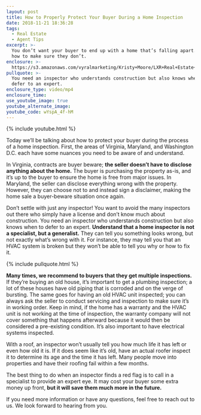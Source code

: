 ```yaml
---
layout: post
title: How to Properly Protect Your Buyer During a Home Inspection
date: 2018-11-21 18:36:28
tags:
  - Real Estate
  - Agent Tips
excerpt: >-
  You don’t want your buyer to end up with a home that’s falling apart. Here’s
  how to make sure they don’t.
enclosure: >-
  https://s3.amazonaws.com/vyralmarketing/Kristy+Moore/LXR+Real+Estate+Coaching-+How+to+Properly+Protect+Your+Buyer+During+a+Home+Inspection.mp4
pullquote: >-
  You need an inspector who understands construction but also knows when to
  defer to an expert.
enclosure_type: video/mp4
enclosure_time:
use_youtube_image: true
youtube_alternate_image:
youtube_code: wYspA_4f-hM
---
```


{% include youtube.html %}

Today we’ll be talking about how to protect your buyer during the process of a home inspection. First, the areas of Virginia, Maryland, and Washington D.C. each have some nuances you need to be aware of and understand.

In Virginia, contracts are buyer beware; **the seller doesn’t have to disclose anything about the home.** The buyer is purchasing the property as-is, and it’s up to the buyer to ensure the home is free from major issues. In Maryland, the seller can disclose everything wrong with the property. However, they can choose not to and instead sign a disclaimer, making the home sale a buyer-beware situation once again.

Don’t settle with just any inspector! You want to avoid the many inspectors out there who simply have a license and don’t know much about construction. You need an inspector who understands construction but also knows when to defer to an expert. **Understand that a home inspector is not a specialist, but a generalist.** They can tell you something looks wrong, but not exactly what’s wrong with it. For instance, they may tell you that an HVAC system is broken but they won’t be able to tell you why or how to fix it.

{% include pullquote.html %}

**Many times, we recommend to buyers that they get multiple inspections.** If they’re buying an old house, it’s important to get a plumbing inspection; a lot of these houses have old piping that is corroded and on the verge of bursting. The same goes for having an old HVAC unit inspected; you can always ask the seller to conduct servicing and inspection to make sure it’s in working order. Keep in mind, if the home has a warranty and the HVAC unit is not working at the time of inspection, the warranty company will not cover something that happens afterward because it would then be considered a pre-existing condition. It’s also important to have electrical systems inspected.

With a roof, an inspector won’t usually tell you how much life it has left or even how old it is. If it does seem like it’s old, have an actual roofer inspect it to determine its age and the time it has left. Many people move into properties and have their roofing fail within a few months.

The best thing to do when an inspector finds a red flag is to call in a specialist to provide an expert eye. It may cost your buyer some extra money up front, **but it will save them much more in the future.**

If you need more information or have any questions, feel free to reach out to us. We look forward to hearing from you.

&nbsp;